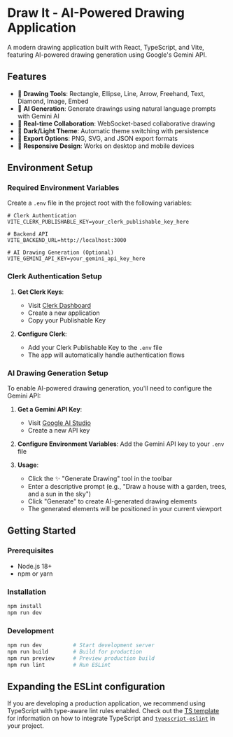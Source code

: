 # Draw It - AI-Powered Drawing Application

A modern drawing application built with React, TypeScript, and Vite, featuring AI-powered drawing generation using Google's Gemini API.

## Features

- 🎨 **Drawing Tools**: Rectangle, Ellipse, Line, Arrow, Freehand, Text, Diamond, Image, Embed
- 🤖 **AI Generation**: Generate drawings using natural language prompts with Gemini AI
- 🎯 **Real-time Collaboration**: WebSocket-based collaborative drawing
- 🌙 **Dark/Light Theme**: Automatic theme switching with persistence
- 💾 **Export Options**: PNG, SVG, and JSON export formats
- 📱 **Responsive Design**: Works on desktop and mobile devices

## Environment Setup

### Required Environment Variables

Create a `.env` file in the project root with the following variables:

```env
# Clerk Authentication
VITE_CLERK_PUBLISHABLE_KEY=your_clerk_publishable_key_here

# Backend API
VITE_BACKEND_URL=http://localhost:3000

# AI Drawing Generation (Optional)
VITE_GEMINI_API_KEY=your_gemini_api_key_here
```

### Clerk Authentication Setup

1. **Get Clerk Keys**:

   - Visit [Clerk Dashboard](https://dashboard.clerk.com/)
   - Create a new application
   - Copy your Publishable Key

2. **Configure Clerk**:
   - Add your Clerk Publishable Key to the `.env` file
   - The app will automatically handle authentication flows

### AI Drawing Generation Setup

To enable AI-powered drawing generation, you'll need to configure the Gemini API:

1. **Get a Gemini API Key**:

   - Visit [Google AI Studio](https://makersuite.google.com/app/apikey)
   - Create a new API key

2. **Configure Environment Variables**:
   Add the Gemini API key to your `.env` file

3. **Usage**:
   - Click the ✨ "Generate Drawing" tool in the toolbar
   - Enter a descriptive prompt (e.g., "Draw a house with a garden, trees, and a sun in the sky")
   - Click "Generate" to create AI-generated drawing elements
   - The generated elements will be positioned in your current viewport

## Getting Started

### Prerequisites

- Node.js 18+
- npm or yarn

### Installation

```bash
npm install
npm run dev
```

### Development

```bash
npm run dev          # Start development server
npm run build        # Build for production
npm run preview      # Preview production build
npm run lint         # Run ESLint
```

## Expanding the ESLint configuration

If you are developing a production application, we recommend using TypeScript with type-aware lint rules enabled. Check out the [TS template](https://github.com/vitejs/vite/tree/main/packages/create-vite/template-react-ts) for information on how to integrate TypeScript and [`typescript-eslint`](https://typescript-eslint.io) in your project.
